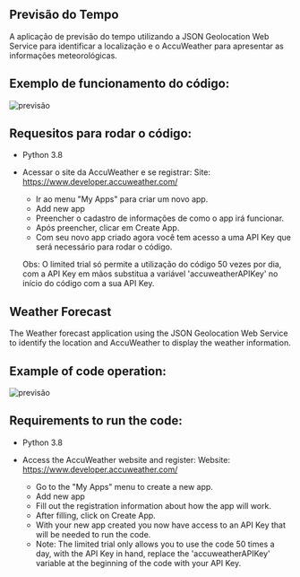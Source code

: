 ## Previsão do Tempo
A aplicação de previsão do tempo utilizando a JSON Geolocation Web Service para identificar a localização e o AccuWeather para apresentar as informações meteorológicas.

## Exemplo de funcionamento do código:
![previsão](https://user-images.githubusercontent.com/40063504/78058900-63b33e00-735f-11ea-96d8-6b7606faedf8.PNG)

## Requesitos para rodar o código:
- Python 3.8

- Acessar o site da AccuWeather e se registrar:
Site: https://www.developer.accuweather.com/
  - Ir ao menu "My Apps" para criar um novo app.
  - Add new app
  - Preencher o cadastro de informações de como o app irá funcionar.
  - Após preencher, clicar em Create App.
  - Com seu novo app criado agora você tem acesso a uma API Key que será necessário para rodar o código.
  
  Obs: O limited trial só permite a utilização do código 50 vezes por dia, com a API Key em mãos substitua a variável 'accuweatherAPIKey' no início do código com a sua API Key.


## Weather Forecast
The Weather forecast application using the JSON Geolocation Web Service to identify the location and AccuWeather to display the weather information.

## Example of code operation:
![previsão](https://user-images.githubusercontent.com/40063504/78058900-63b33e00-735f-11ea-96d8-6b7606faedf8.PNG)

## Requirements to run the code:
- Python 3.8

- Access the AccuWeather website and register:
Website: https://www.developer.accuweather.com/
  - Go to the "My Apps" menu to create a new app.
  - Add new app
  - Fill out the registration information about how the app will work.
  - After filling, click on Create App.
  - With your new app created you now have access to an API Key that will be needed to run the code.
  
  - Note: The limited trial only allows you to use the code 50 times a day, with the API Key in hand, replace the 'accuweatherAPIKey' variable at the beginning of the code with your API Key.
